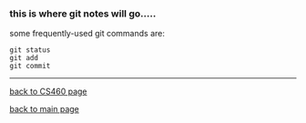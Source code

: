 ### this is where git notes will go.....

some frequently-used git commands are:
```
git status
git add
git commit
```

---
[back to CS460 page](https://Stormy9.github.io/CS460#git/ "CS460 main page")   

[back to main page](https://Stormy9.github.io/ "main page")   
